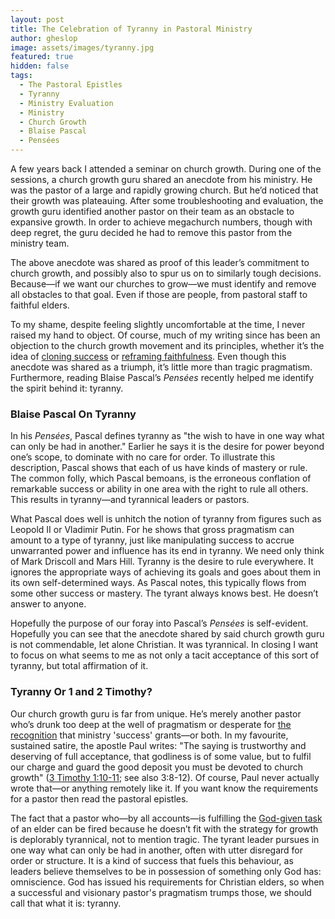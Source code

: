 ```yaml
---
layout: post
title: The Celebration of Tyranny in Pastoral Ministry
author: gheslop
image: assets/images/tyranny.jpg
featured: true
hidden: false
tags:
  - The Pastoral Epistles
  - Tyranny
  - Ministry Evaluation
  - Ministry
  - Church Growth
  - Blaise Pascal
  - Pensées
---
```

A few years back I attended a seminar on church growth. During one of the sessions, a church growth guru shared an anecdote from his ministry. He was the pastor of a large and rapidly growing church. But he’d noticed that their growth was plateauing. After some troubleshooting and evaluation, the growth guru identified another pastor on their team as an obstacle to expansive growth. In order to achieve megachurch numbers, though with deep regret, the guru decided he had to remove this pastor from the ministry team.

The above anecdote was shared as proof of this leader’s commitment to church growth, and possibly also to spur us on to similarly tough decisions. Because—if we want our churches to grow—we must identify and remove all obstacles to that goal. Even if those are people, from pastoral staff to faithful elders.

To my shame, despite feeling slightly uncomfortable at the time, I never raised my hand to object. Of course, much of my writing since has been an objection to the church growth movement and its principles, whether it’s the idea of [cloning success](https://rekindle.co.za/content/pastor-god-grows-churches/ "Gerald Bray: God Grows Churches") or [reframing faithfulness](https://rekindle.co.za/content/2020-08-19-kings-and-christian-leadership "1 Kings And Succesful Ministry"). Even though this anecdote was shared as a triumph, it’s little more than tragic pragmatism. Furthermore, reading Blaise Pascal’s _Pensées_ recently helped me identify the spirit behind it: tyranny.

### Blaise Pascal On Tyranny

In his _Pensées_, Pascal defines tyranny as "the wish to have in one way what can only be had in another." Earlier he says it is the desire for power beyond one’s scope, to dominate with no care for order. To illustrate this description, Pascal shows that each of us have kinds of mastery or rule. The common folly, which Pascal bemoans, is the erroneous conflation of remarkable success or ability in one area with the right to rule all others. This results in tyranny—and tyrannical leaders or pastors.

What Pascal does well is unhitch the notion of tyranny from figures such as Leopold II or Vladimir Putin. For he shows that gross pragmatism can amount to a type of tyranny, just like manipulating success to accrue unwarranted power and influence has its end in tyranny. We need only think of Mark Driscoll and Mars Hill. Tyranny is the desire to rule everywhere. It ignores the appropriate ways of achieving its goals and goes about them in its own self-determined ways. As Pascal notes, this typically flows from some other success or mastery. The tyrant always knows best. He doesn’t answer to anyone.

Hopefully the purpose of our foray into Pascal’s _Pensées_ is self-evident. Hopefully you can see that the anecdote shared by said church growth guru is not commendable, let alone Christian. It was tyrannical. In closing I want to focus on what seems to me as not only a tacit acceptance of this sort of tyranny, but total affirmation of it.

### Tyranny Or 1 and 2 Timothy?

Our church growth guru is far from unique. He’s merely another pastor who’s drunk too deep at the well of pragmatism or desperate for [the recognition](https://africa.thegospelcoalition.org/article/pastor-why-do-you-want-a-big-church/ "Why Do You Want A Big Church?") that ministry 'success' grants—or both. In my favourite, sustained satire, the apostle Paul writes: "The saying is trustworthy and deserving of full acceptance, that godliness is of some value, but to fulfil our charge and guard the good deposit you must be devoted to church growth" ([3 Timothy 1:10-11](https://rekindle.co.za/content/2020-09-17-3-timothy "3 Timothy"); see also 3:8-12). Of course, Paul never actually wrote that—or anything remotely like it. If you want know the requirements for a pastor then read the pastoral epistles.

The fact that a pastor who—by all accounts—is fulfilling the [God-given task](https://rekindle.co.za/content/pastor-you-are-a-shepherd-not-a-rancher/ "Shepherds Not Ranchers") of an elder can be fired because he doesn’t fit with the strategy for growth is deplorably tyrannical, not to mention tragic. The tyrant leader pursues in one way what can only be had in another, often with utter disregard for order or structure. It is a kind of success that fuels this behaviour, as leaders believe themselves to be in possession of something only God has: omniscience. God has issued his requirements for Christian elders, so when a successful and visionary pastor's pragmatism trumps those, we should call that what it is: tyranny.